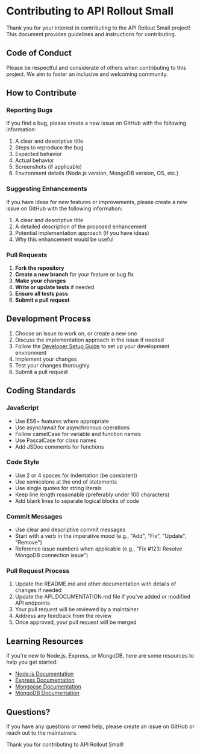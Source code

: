 # Contributing to API Rollout Small

Thank you for your interest in contributing to the API Rollout Small project! This document provides guidelines and instructions for contributing.

## Code of Conduct

Please be respectful and considerate of others when contributing to this project. We aim to foster an inclusive and welcoming community.

## How to Contribute

### Reporting Bugs

If you find a bug, please create a new issue on GitHub with the following information:

1. A clear and descriptive title
2. Steps to reproduce the bug
3. Expected behavior
4. Actual behavior
5. Screenshots (if applicable)
6. Environment details (Node.js version, MongoDB version, OS, etc.)

### Suggesting Enhancements

If you have ideas for new features or improvements, please create a new issue on GitHub with the following information:

1. A clear and descriptive title
2. A detailed description of the proposed enhancement
3. Potential implementation approach (if you have ideas)
4. Why this enhancement would be useful

### Pull Requests

1. **Fork the repository**
2. **Create a new branch** for your feature or bug fix
3. **Make your changes**
4. **Write or update tests** if needed
5. **Ensure all tests pass**
6. **Submit a pull request**

## Development Process

1. Choose an issue to work on, or create a new one
2. Discuss the implementation approach in the issue if needed
3. Follow the [Developer Setup Guide](./DEVELOPER_GUIDE.md) to set up your development environment
4. Implement your changes
5. Test your changes thoroughly
6. Submit a pull request

## Coding Standards

### JavaScript

- Use ES6+ features where appropriate
- Use async/await for asynchronous operations
- Follow camelCase for variable and function names
- Use PascalCase for class names
- Add JSDoc comments for functions

### Code Style

- Use 2 or 4 spaces for indentation (be consistent)
- Use semicolons at the end of statements
- Use single quotes for string literals
- Keep line length reasonable (preferably under 100 characters)
- Add blank lines to separate logical blocks of code

### Commit Messages

- Use clear and descriptive commit messages
- Start with a verb in the imperative mood (e.g., "Add", "Fix", "Update", "Remove")
- Reference issue numbers when applicable (e.g., "Fix #123: Resolve MongoDB connection issue")

### Pull Request Process

1. Update the README.md and other documentation with details of changes if needed
2. Update the API_DOCUMENTATION.md file if you've added or modified API endpoints
3. Your pull request will be reviewed by a maintainer
4. Address any feedback from the review
5. Once approved, your pull request will be merged

## Learning Resources

If you're new to Node.js, Express, or MongoDB, here are some resources to help you get started:

- [Node.js Documentation](https://nodejs.org/en/docs/)
- [Express Documentation](https://expressjs.com/)
- [Mongoose Documentation](https://mongoosejs.com/docs/)
- [MongoDB Documentation](https://docs.mongodb.com/)

## Questions?

If you have any questions or need help, please create an issue on GitHub or reach out to the maintainers.

Thank you for contributing to API Rollout Small!
